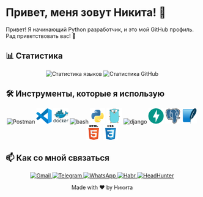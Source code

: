 # Привет, меня зовут Никита! 👋

Привет! Я начинающий Python разработчик, и это мой GitHub профиль. Рад приветствовать вас! 🚀

## 📊 Статистика
<p align="center">
  <img src="https://github-readme-stats.vercel.app/api/top-langs/?username=KolesnikNV&layout=compact&theme=radical" alt="Статистика языков" height="135" />
  <img src="https://github-readme-stats.vercel.app/api?username=KolesnikNV&show_icons=true&count_private=true&hide=contribs&theme=radical" alt="Статистика GitHub" height="135" />
</p>

## 🛠️ Инструменты, которые я использую
<p align="center">
  <img src="https://www.vectorlogo.zone/logos/getpostman/getpostman-icon.svg" alt="Postman" width="40" height="40"/>
  <img src="https://raw.githubusercontent.com/devicons/devicon/master/icons/vscode/vscode-original.svg" alt="VSCode" width="40" height="40"/>
  <img src="https://raw.githubusercontent.com/devicons/devicon/master/icons/docker/docker-original-wordmark.svg" alt="Docker" width="40" height="40"/>
  <img src="https://www.vectorlogo.zone/logos/gnu_bash/gnu_bash-icon.svg" alt="bash" width="40" height="40"/>
  <img src="https://raw.githubusercontent.com/devicons/devicon/master/icons/python/python-original.svg" alt="Python" width="40" height="40"/>
  <img src="https://raw.githubusercontent.com/devicons/devicon/master/icons/go/go-original.svg" alt="Go" width="40" height="40"/>
  <img src="https://cdn.worldvectorlogo.com/logos/django.svg" alt="django" width="40" height="40"/>
  <img src="https://raw.githubusercontent.com/devicons/devicon/master/icons/fastapi/fastapi-original.svg" alt="FastAPI" width="40" height="40"/>
  <img src="https://raw.githubusercontent.com/devicons/devicon/master/icons/postgresql/postgresql-original.svg" alt="PostgreSQL" width="40" height="40"/>
  <img src="https://raw.githubusercontent.com/devicons/devicon/master/icons/sqlite/sqlite-original.svg" alt="SQLite" width="40" height="40"/>
  <img src="https://raw.githubusercontent.com/devicons/devicon/master/icons/html5/html5-original-wordmark.svg" alt="HTML5" width="40" height="40"/>
  <img src="https://raw.githubusercontent.com/devicons/devicon/master/icons/css3/css3-original-wordmark.svg" alt="CSS3" width="40" height="40"/>
</p>

## 📫 Как со мной связаться
<p align="center">
  <a href="mailto:i@nikitakolesnik.ru"> <img src="https://img.shields.io/badge/Gmail-D14836?style=for-the-badge&logo=gmail&logoColor=white" alt="Gmail" width="60" height="20"/> </a>
  <a href="https://t.me/@n_kolesnik_v"> <img src="https://img.shields.io/badge/Telegram-2CA5E0?style=for-the-badge&logo=telegram&logoColor=white" alt="Telegram" width="60" height="20"/> </a>
  <a href="https://api.whatsapp.com/send?phone=+79277254761"> <img src="https://img.shields.io/badge/WhatsApp-25D366?style=for-the-badge&logo=whatsapp&logoColor=white" alt="WhatsApp" width="60" height="20"/> </a>
  <a href="https://habr.com/ru/users/ваш_ник_на_habr/"> <img src="https://img.shields.io/badge/Habr-FF5722?style=for-the-badge&logo=habr&logoColor=white" alt="Habr" width="60" height="20"/> </a>
  <a href="https://hh.ru/resume/ваш_ник_на_hh"> <img src="https://img.shields.io/badge/HeadHunter-00B24D?style=for-the-badge&logo=hh.ru&logoColor=white" alt="HeadHunter" width="60" height="20"/> </a>
</p>

<p align="center">Made with ❤️ by Никита</p>
